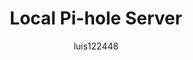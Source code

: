 ---
title: Local Pi-hole Server
published: 2025-04-20
description: A local Pi-hole server for network-wide ad blocking and privacy enhancement.
tags: [Pi-hole, Ad Blocking, Network, Privacy, DNS]
category: Network
licenseName: "OpenSource"
author: luis122448
sourceLink: "http://192.168.100.141/admin/"
draft: false
imageLink: "/pihole.webp"
---